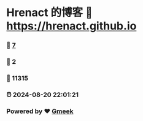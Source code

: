 # Hrenact 的博客 :link: https://hrenact.github.io 
### :page_facing_up: [7](https://hrenact.github.io/tag.html) 
### :speech_balloon: 2 
### :hibiscus: 11315 
### :alarm_clock: 2024-08-20 22:01:21 
### Powered by :heart: [Gmeek](https://github.com/Meekdai/Gmeek)

